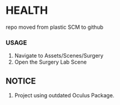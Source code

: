 # HEALTH
 repo moved from plastic SCM to github


 ### USAGE
 1. Navigate to Assets/Scenes/Surgery
 2. Open the Surgery Lab Scene


## NOTICE
1. Project using outdated Oculus Package.
